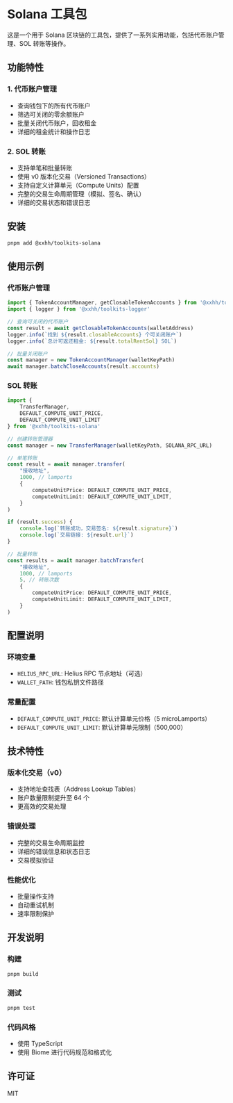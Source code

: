 # Solana 工具包

这是一个用于 Solana 区块链的工具包，提供了一系列实用功能，包括代币账户管理、SOL 转账等操作。

## 功能特性

### 1. 代币账户管理
- 查询钱包下的所有代币账户
- 筛选可关闭的零余额账户
- 批量关闭代币账户，回收租金
- 详细的租金统计和操作日志

### 2. SOL 转账
- 支持单笔和批量转账
- 使用 v0 版本化交易（Versioned Transactions）
- 支持自定义计算单元（Compute Units）配置
- 完整的交易生命周期管理（模拟、签名、确认）
- 详细的交易状态和错误日志

## 安装

```bash
pnpm add @xxhh/toolkits-solana
```

## 使用示例

### 代币账户管理

```typescript
import { TokenAccountManager, getClosableTokenAccounts } from '@xxhh/toolkits-solana'
import { logger } from '@xxhh/toolkits-logger'

// 查询可关闭的代币账户
const result = await getClosableTokenAccounts(walletAddress)
logger.info(`找到 ${result.closableAccounts} 个可关闭账户`)
logger.info(`总计可返还租金: ${result.totalRentSol} SOL`)

// 批量关闭账户
const manager = new TokenAccountManager(walletKeyPath)
await manager.batchCloseAccounts(result.accounts)
```

### SOL 转账

```typescript
import { 
    TransferManager, 
    DEFAULT_COMPUTE_UNIT_PRICE,
    DEFAULT_COMPUTE_UNIT_LIMIT 
} from '@xxhh/toolkits-solana'

// 创建转账管理器
const manager = new TransferManager(walletKeyPath, SOLANA_RPC_URL)

// 单笔转账
const result = await manager.transfer(
    "接收地址",
    1000, // lamports
    {
        computeUnitPrice: DEFAULT_COMPUTE_UNIT_PRICE,
        computeUnitLimit: DEFAULT_COMPUTE_UNIT_LIMIT,
    }
)

if (result.success) {
    console.log(`转账成功，交易签名: ${result.signature}`)
    console.log(`交易链接: ${result.url}`)
}

// 批量转账
const results = await manager.batchTransfer(
    "接收地址",
    1000, // lamports
    5, // 转账次数
    {
        computeUnitPrice: DEFAULT_COMPUTE_UNIT_PRICE,
        computeUnitLimit: DEFAULT_COMPUTE_UNIT_LIMIT,
    }
)
```

## 配置说明

### 环境变量
- `HELIUS_RPC_URL`: Helius RPC 节点地址（可选）
- `WALLET_PATH`: 钱包私钥文件路径

### 常量配置
- `DEFAULT_COMPUTE_UNIT_PRICE`: 默认计算单元价格（5 microLamports）
- `DEFAULT_COMPUTE_UNIT_LIMIT`: 默认计算单元限制（500,000）

## 技术特性

### 版本化交易（v0）
- 支持地址查找表（Address Lookup Tables）
- 账户数量限制提升至 64 个
- 更高效的交易处理

### 错误处理
- 完整的交易生命周期监控
- 详细的错误信息和状态日志
- 交易模拟验证

### 性能优化
- 批量操作支持
- 自动重试机制
- 速率限制保护

## 开发说明

### 构建
```bash
pnpm build
```

### 测试
```bash
pnpm test
```

### 代码风格
- 使用 TypeScript
- 使用 Biome 进行代码规范和格式化

## 许可证

MIT
